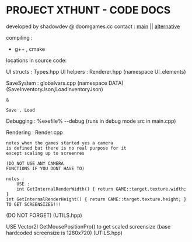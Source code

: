 # PROJECT XTHUNT - CODE DOCS
developed by shadowdev @ doomgames.cc
contact : <a href="mailto:shadowdevreal@protonmail.com">main</a> || <a href="https://x.com/DoomGamescc">alternative</a>

compiling : 
- g++ , cmake

locations in source code:

UI structs : 
	Types.hpp
UI helpers :
	Renderer.hpp (namespace UI_elements)

SaveSystem :
	globalvars.cpp (namespace DATA)
	(SaveInventoryJson,LoadInventoryJson)

	&

	Save , Load

Debugging : 
	%exefile% --debug
	(runs in debug mode src in main.cpp)

Rendering :
	Render.cpp

	notes when the games started yes a camera
	is defined but there is no real purpose for it
	except scaling up to screenres 
	
	(DO NOT USE ANY CAMERA
	FUNCTIONS IF YOU DONT HAVE TO)

	notes : 
		USE : 
	    int GetInternalRenderWidth() { return GAME::target.texture.width; }
    int GetInternalRenderHeight() { return GAME::target.texture.height; }	
	TO GET SCREENSIZES!!! 
(DO NOT FORGET) (UTILS.hpp)

USE Vector2I GetMousePositionPro()
to get scaled screensize 
(base hardcoded screensize is 1280x720)
 (UTILS.hpp)